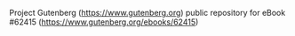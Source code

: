 Project Gutenberg (https://www.gutenberg.org) public repository for eBook #62415 (https://www.gutenberg.org/ebooks/62415)
